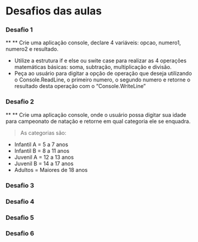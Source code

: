 # Desafios das aulas

### Desafio 1
 
** ** Crie uma aplicação console, declare 4 variáveis: opcao, numero1, numero2 e resultado.
- Utilize a estrutura if e else ou swite case para realizar as 4 operações matemáticas básicas: soma, subtração, multiplicação e divisão.
- Peça ao usuário para digitar a opção de operação que deseja utilizando o Console.ReadLine, o primeiro numero, o segundo numero e retorne o resultado desta operação com o “Console.WriteLine”

### Desafio 2

** ** Crie uma aplicação console, onde o usuário possa digitar sua idade para campeonato de natação e retorne em qual categoria ele se enquadra.
> As categorias são:
- Infantil A = 5 a 7 anos 
- Infantil B = 8 a 11 anos 
- Juvenil A = 12 a 13 anos
- Juvenil B = 14 a 17 anos
- Adultos = Maiores de 18 anos
### Desafio 3

### Desafio 4

### Desafio 5

### Desafio 6
